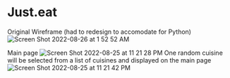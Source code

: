 # Just.eat
Original Wireframe (had to redesign to accomodate for Python)
![Screen Shot 2022-08-26 at 1 52 52 AM](https://user-images.githubusercontent.com/101828681/186866551-e9e047a2-8820-48d0-ab3a-bc8e250778ee.png)

Main page
![Screen Shot 2022-08-25 at 11 21 28 PM](https://user-images.githubusercontent.com/101828681/186860129-f6d21a55-aad4-45ee-998e-ede2eb161591.png)
One random cuisine will be selected from a list of cuisines and displayed on the main page
![Screen Shot 2022-08-25 at 11 21 42 PM](https://user-images.githubusercontent.com/101828681/186860153-282b960c-e4f1-4ec8-b748-ffc07f5168c7.png)
